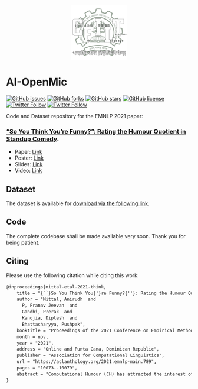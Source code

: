 <p align="center"><img src="cfilt-dark-vec.png" alt="Computation for Indian Language Technology Logo" width="150" height="150"/></p>

# AI-OpenMic

[![GitHub issues](https://img.shields.io/github/issues/cfiltnlp/AI-OpenMic?style=flat-square)](https://github.com/cfiltnlp/AI-OpenMic/issues)
[![GitHub forks](https://img.shields.io/github/forks/cfiltnlp/AI-OpenMic?style=flat-square)](https://github.com/cfiltnlp/AI-OpenMic/network)
[![GitHub stars](https://img.shields.io/github/stars/cfiltnlp/AI-OpenMic?style=flat-square)](https://github.com/cfiltnlp/AI-OpenMic/stargazers)
[![GitHub license](https://img.shields.io/github/license/cfiltnlp/AI-OpenMic?style=flat-square)](https://github.com/cfiltnlp/AI-OpenMic/blob/main/LICENSE)
[![Twitter Follow](https://img.shields.io/twitter/follow/cfiltnlp?color=1DA1F2&logo=twitter&style=flat-square)](https://twitter.com/cfiltnlp)
[![Twitter Follow](https://img.shields.io/twitter/follow/PeopleCentredAI?color=1DA1F2&logo=twitter&style=flat-square)](https://twitter.com/PeopleCentredAI)

Code and Dataset repository for the EMNLP 2021 paper:

### [“So You Think You’re Funny?”: Rating the Humour Quotient in Standup Comedy](http://dipteshkanojia.github.io/publication/emnlp-2021-standup/).

* Paper: [Link](http://dipteshkanojia.github.io/files/emnlp-2021-standup.pdf)
* Poster: [Link](http://dipteshkanojia.github.io/files/poster-emnlp-2021-funny.pdf)
* Slides: [Link](http://dipteshkanojia.github.io/files/ppt-emnlp-2021-funny.pdf)
* Video: [Link](http://dipteshkanojia.github.io/files/video-emnlp-2021-standup.mp4)

## Dataset

The dataset is available for [download via the following link](https://www.cfilt.iitb.ac.in/~diptesh/AI_open_mic_dataset.zip).

## Code

The complete codebase shall be made available very soon. Thank you for being patient.

## Citing
Please use the following citation while citing this work:

```latex
@inproceedings{mittal-etal-2021-think,
    title = "{``}So You Think You{'}re Funny?{''}: Rating the Humour Quotient in Standup Comedy",
    author = "Mittal, Anirudh  and
      P, Pranav Jeevan  and
      Gandhi, Prerak  and
      Kanojia, Diptesh  and
      Bhattacharyya, Pushpak",
    booktitle = "Proceedings of the 2021 Conference on Empirical Methods in Natural Language Processing",
    month = nov,
    year = "2021",
    address = "Online and Punta Cana, Dominican Republic",
    publisher = "Association for Computational Linguistics",
    url = "https://aclanthology.org/2021.emnlp-main.789",
    pages = "10073--10079",
    abstract = "Computational Humour (CH) has attracted the interest of Natural Language Processing and Computational Linguistics communities. Creating datasets for automatic measurement of humour quotient is difficult due to multiple possible interpretations of the content. In this work, we create a multi-modal humour-annotated dataset ({\textasciitilde}40 hours) using stand-up comedy clips. We devise a novel scoring mechanism to annotate the training data with a humour quotient score using the audience{'}s laughter. The normalized duration (laughter duration divided by the clip duration) of laughter in each clip is used to compute this humour coefficient score on a five-point scale (0-4). This method of scoring is validated by comparing with manually annotated scores, wherein a quadratic weighted kappa of 0.6 is obtained. We use this dataset to train a model that provides a {`}funniness{'} score, on a five-point scale, given the audio and its corresponding text. We compare various neural language models for the task of humour-rating and achieve an accuracy of 0.813 in terms of Quadratic Weighted Kappa (QWK). Our {`}Open Mic{'} dataset is released for further research along with the code.",
}
```

